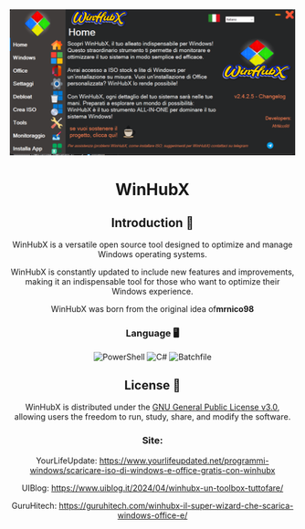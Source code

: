 <div align="center">

<img src="./Immagini/image.png" width="500">

# WinHubX
## Introduction 🌟
WinHubX is a versatile open source tool designed to optimize and manage Windows operating systems.

WinHubX is constantly updated to include new features and improvements, making it an indispensable tool for those who want to optimize their Windows experience.

WinHubX was born from the original idea of ​​**mrnico98**


### Language 🖥️
![PowerShell](https://img.shields.io/badge/PowerShell-87.0%25-blue)
![C#](https://img.shields.io/badge/C%23-11.5%25-green)
![Batchfile](https://img.shields.io/badge/Batchfile-1.5%25-yellow)

## License 📄
WinHubX is distributed under the [GNU General Public License v3.0](https://www.gnu.org/licenses/gpl-3.0.html), allowing users the freedom to run, study, share, and modify the software.

### Site:

YourLifeUpdate: https://www.yourlifeupdated.net/programmi-windows/scaricare-iso-di-windows-e-office-gratis-con-winhubx

UIBlog: https://www.uiblog.it/2024/04/winhubx-un-toolbox-tuttofare/

GuruHitech: https://guruhitech.com/winhubx-il-super-wizard-che-scarica-windows-office-e/
